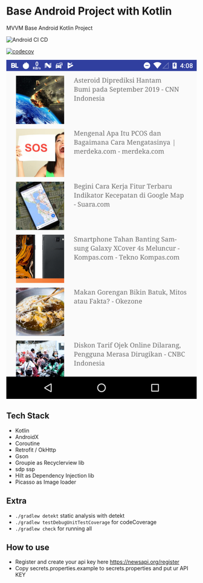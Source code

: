 
# Base Android Project with Kotlin
MVVM Base Android Kotlin Project

![Android CI CD](https://github.com/pratamawijaya/BaseKotlinAndroid/workflows/Android%20CI%20CD/badge.svg)

[![codecov](https://codecov.io/gh/pratamawijaya/BaseKotlinAndroid/branch/master/graph/badge.svg)](https://codecov.io/gh/pratamawijaya/BaseKotlinAndroid)

![](ss/ss1.png)

## Tech Stack
- Kotlin
- AndroidX
- Coroutine
- Retrofit / OkHttp
- Gson
- Groupie as Recyclerview lib
- sdp ssp
- Hilt as Dependency Injection lib
- Picasso as Image loader

## Extra
- `./gradlew detekt` static analysis with detekt
- `./gradlew testDebugUnitTestCoverage` for codeCoverage
- `./gradlew check` for running all

## How to use
- Register and create your api key here https://newsapi.org/register
- Copy secrets.properties.example to secrets.properties and put ur API KEY